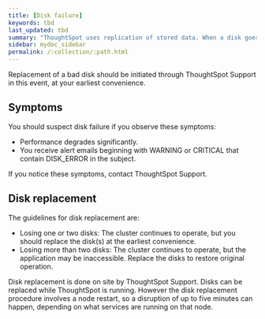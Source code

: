 ```yaml
---
title: [Disk failure]
keywords: tbd
last_updated: tbd
summary: "ThoughtSpot uses replication of stored data. When a disk goes bad, ThoughtSpot continues to operate."
sidebar: mydoc_sidebar
permalink: /:collection/:path.html
---
```

Replacement of a bad disk should be initiated through ThoughtSpot Support in this event, at your earliest convenience.

## Symptoms

You should suspect disk failure if you observe these symptoms:

-   Performance degrades significantly.
-   You receive alert emails beginning with WARNING or CRITICAL that contain DISK_ERROR in the subject.

If you notice these symptoms, contact ThoughtSpot Support.

## Disk replacement

The guidelines for disk replacement are:

-   Losing one or two disks: The cluster continues to operate, but you should replace the disk\(s\) at the earliest convenience.
-   Losing more than two disks: The cluster continues to operate, but the application may be inaccessible. Replace the disks to restore original operation.

Disk replacement is done on site by ThoughtSpot Support. Disks can be replaced while ThoughtSpot is running. However the disk replacement procedure involves a node restart, so a disruption of up to five minutes can happen, depending on what services are running on that node.
